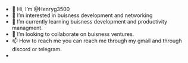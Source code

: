 - 👋 Hi, I’m @Henryg3500
- 👀 I’m interested in buisness development and networking
- 🌱 I’m currently learning buisness development and productivity managment.
- 💞️ I’m looking to collaborate on buisness ventures.
- 📫 How to reach me you can reach me through my gmail and through discord or telegram.
-

<!---
Henryg3500/Henryg3500 is a ✨ special ✨ repository because its `README.md` (this file) appears on your GitHub profile.
You can click the Preview link to take a look at your changes.
--->
